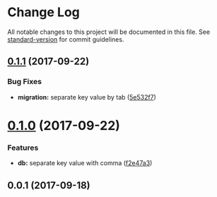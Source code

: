 # Change Log

All notable changes to this project will be documented in this file. See [standard-version](https://github.com/conventional-changelog/standard-version) for commit guidelines.

<a name="0.1.1"></a>
## [0.1.1](https://github.com/orthodoc/jdbapi/compare/v0.1.0...v0.1.1) (2017-09-22)


### Bug Fixes

* **migration:** separate key value by tab ([5e532f7](https://github.com/orthodoc/jdbapi/commit/5e532f7))



<a name="0.1.0"></a>
# [0.1.0](https://github.com/orthodoc/jdbapi/compare/v0.0.3...v0.1.0) (2017-09-22)


### Features

* **db:** separate key value with comma ([f2e47a3](https://github.com/orthodoc/jdbapi/commit/f2e47a3))



<a name="0.0.1"></a>
## 0.0.1 (2017-09-18)

